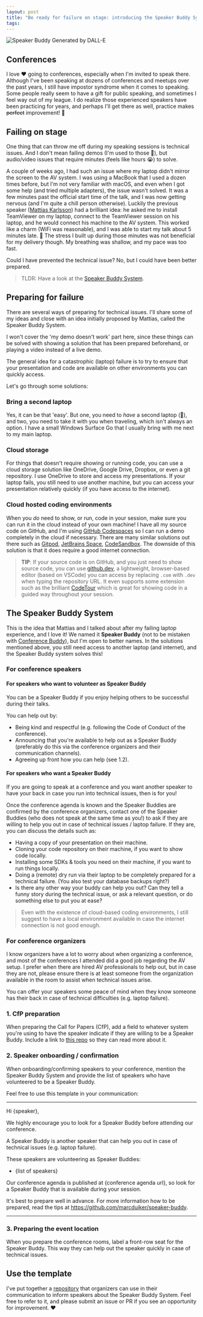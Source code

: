 ```yaml
---
layout: post
title: "Be ready for failure on stage: introducing the Speaker Buddy System"
tags: 
---
```


<img class="u-max-full-width" itemprop="image" src="{{ site.url }}/assets/2022/11/22/speaker_buddy_dall-e.png" alt="Speaker Buddy Generated by DALL-E">

## Conferences

I love ❤️ going to conferences, especially when I'm invited to speak there. Although I've been speaking at dozens of conferences and meetups over the past years, I still have impostor syndrome when it comes to speaking. Some people really seem to have a gift for public speaking, and sometimes I feel way out of my league. I do realize those experienced speakers have been practicing for years, and perhaps I'll get there as well, practice makes ~~perfect~~ improvement! 💪

<!--more-->

## Failing on stage

One thing that can throw me off during my speaking sessions is technical issues. And I don't mean failing demos (I'm used to those 🫠), but audio/video issues that require minutes (feels like hours 😭) to solve.

A couple of weeks ago, I had such an issue where my laptop didn't mirror the screen to the AV system. I was using a MacBook that I used a dozen times before, but I'm not very familiar with macOS, and even when I got some help (and tried multiple adapters), the issue wasn't solved. It was a few minutes past the official start time of the talk, and I was now getting nervous (and I'm quite a chill person otherwise). Luckily the previous speaker ([Mattias Karlsson](https://github.com/devlead)) had a brilliant idea: he asked me to install TeamViewer on my laptop, connect to the TeamViewer session on his laptop, and he would connect his machine to the AV system. This worked like a charm (WiFi was reasonable), and I was able to start my talk about 5 minutes late. 🎉 The stress I built up during those minutes was not beneficial for my delivery though. My breathing was shallow, and my pace was too fast.

Could I have prevented the technical issue? No, but I could have been better prepared.

> TLDR: Have a look at the [Speaker Buddy System](https://github.com/marcduiker/speaker-buddy).

## Preparing for failure

There are several ways of preparing for technical issues. I'll share some of my ideas and close with an idea initially proposed by Mattias, called the Speaker Buddy System.

I won't cover the 'my demo doesn't work' part here, since these things can be solved with showing a solution that has been prepared beforehand, or playing a video instead of a live demo.

The general idea for a catastrophic (laptop) failure is to try to ensure that your presentation and code are available on other environments you can quickly access.

Let's go through some solutions:

### Bring a second laptop

Yes, it can be that 'easy'. But one, you need to *have* a second laptop (💸), and two, you need to take it with you when traveling, which isn't always an option. I have a small Windows Surface Go that I usually bring with me next to my main laptop.

### Cloud storage

For things that doesn't require showing or running code, you can use a cloud storage solution like OneDrive, Google Drive, Dropbox, or even a git repository. I use OneDrive to store and access my presentations. If your laptop fails, you still need to use another machine, but you can access your presentation relatively quickly (if you have access to the internet).

### Cloud hosted coding environments

When you *do* need to show, or run, code in your session, make sure you can run it in the cloud instead of your own machine! I have all my source code on GitHub, and I'm using [GitHub Codespaces](https://github.com/features/codespaces) so I can run a demo completely in the cloud if necessary. There are many similar solutions out there such as [Gitpod](https://www.gitpod.io/), [JetBrains Space](https://www.jetbrains.com/space/), [CodeSandbox](https://codesandbox.io/).
The downside of this solution is that it does require a good internet connection.

> **TIP**: If your source code is on GitHub, and you just need to show source code, you can use [github.dev](https://github.com/github/dev), a lightweight, browser-based editor (based on VSCode) you can access by replacing `.com` with `.dev` when typing the repository URL. It even supports some extension such as the brilliant [CodeTour](https://marketplace.visualstudio.com/items?itemName=vsls-contrib.codetour) which is great for showing code in a guided way throughout your session.

## The Speaker Buddy System

This is the idea that Mattias and I talked about after my failing laptop experience, and I love it! We named it **Speaker Buddy** (not to be mistaken with [Conference Buddy](https://www.conferencebuddy.io/)), but I'm open to better names. In the solutions mentioned above, you still need access to another laptop (and internet), and the Speaker Buddy system solves this!

### For conference speakers

#### For speakers who want to volunteer as Speaker Buddy

You can be a Speaker Buddy if you enjoy helping others to be successful during their talks.

You can help out by:

- Being kind and respectful (e.g. following the Code of Conduct of the conference).
- Announcing that you're available to help out as a Speaker Buddy (preferably do this via the conference organizers and their communication channels).
- Agreeing up front how you can help (see 1.2).

#### For speakers who want a Speaker Buddy

If you are going to speak at a conference and you want another speaker to have your back in case you run into technical issues, then is for you!

Once the conference agenda is known and the Speaker Buddies are confirmed by the conference organizers, contact one of the Speaker Buddies (who does not speak at the same time as you!) to ask if they are willing to help you out in case of technical issues / laptop failure. If they are, you can discuss the details such as:

- Having a copy of your presentation on their machine.
- Cloning your code repository on their machine, if you want to show code locally.
- Installing some SDKs & tools you need on their machine, if you want to run things locally.
- Doing a (remote) dry run via their laptop to be completely prepared for a technical failure. (You also test your database backups right?)
- Is there any other way your buddy can help you out? Can they tell a funny story during the technical issue, or ask a relevant question, or do something else to put you at ease?

> Even with the existence of cloud-based coding environments, I still suggest to have a local environment available in case the internet connection is not good enough.

### For conference organizers

I know organizers have a lot to worry about when organizing a conference, and most of the conferences I attended did a good job regarding the AV setup. I prefer when there are hired AV professionals to help out, but in case they are not, please ensure there is at least someone from the organization available in the room to assist when technical issues arise.

You can offer your speakers some peace of mind when they know someone has their back in case of technical difficulties (e.g. laptop failure).

### 1. CfP preparation

When preparing the Call for Papers (CfP), add a field to whatever system you're using to have the speaker indicate if they are willing to be a Speaker Buddy. Include a link to [this repo](https://github.com/marcduiker/speaker-buddy) so they can read more about it.

### 2. Speaker onboarding / confirmation

When onboarding/confirming speakers to your conference, mention the Speaker Buddy System and provide the list of speakers who have volunteered to be a Speaker Buddy.

Feel free to use this template in your communication:

---

Hi {speaker},

We highly encourage you to look for a Speaker Buddy before attending our conference.

A Speaker Buddy is another speaker that can help you out in case of technical issues (e.g. laptop failure).

These speakers are volunteering as Speaker Buddies:

- {list of speakers}

Our conference agenda is published at {conference agenda url}, so look for a Speaker Buddy that is available during your session. 

It's best to prepare well in advance. For more information how to be prepared, read the tips at https://github.com/marcduiker/speaker-buddy.

---

### 3. Preparing the event location

When you prepare the conference rooms, label a front-row seat for the Speaker Buddy. This way they can help out the speaker quickly in case of technical issues.

## Use the template

I've put together a [repository](https://github.com/marcduiker/speaker-buddy) that organizers can use in their communication to inform speakers about the Speaker Buddy System. Feel free to refer to it, and please submit an issue or PR if you see an opportunity for improvement. ❤️